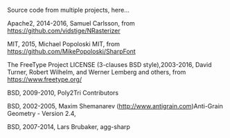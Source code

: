 Source code from multiple projects,
here...

Apache2, 2014-2016, Samuel Carlsson, from https://github.com/vidstige/NRasterizer

MIT, 2015, Michael Popoloski MIT, from https://github.com/MikePopoloski/SharpFont

The FreeType Project LICENSE (3-clauses BSD style),2003-2016, David Turner, Robert Wilhelm, and Werner Lemberg and others, from https://www.freetype.org/

BSD, 2009-2010, Poly2Tri Contributors

BSD, 2002-2005, Maxim Shemanarev (http://www.antigrain.com)Anti-Grain Geometry - Version 2.4,

BSD, 2007-2014, Lars Brubaker, agg-sharp